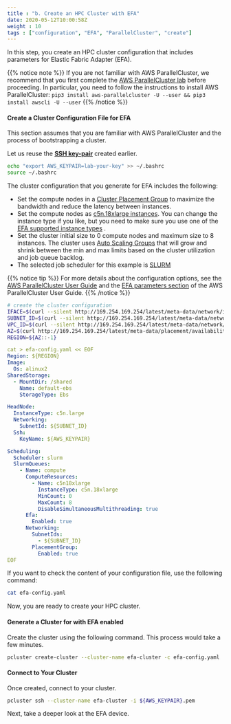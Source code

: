 ```yaml
---
title : "b. Create an HPC Cluster with EFA"
date: 2020-05-12T10:00:58Z
weight : 10
tags : ["configuration", "EFA", "ParallelCluster", "create"]
---
```


In this step, you create an HPC cluster configuration that includes parameters for Elastic Fabric Adapter (EFA).

{{% notice note %}}
If you are not familiar with AWS ParallelCluster, we recommend that you first complete the [AWS ParallelCluster lab](../03-hpc-aws-parallelcluster-workshop.html) before proceeding.
In particular, you need to follow the instructions to install AWS ParallelCluster: ```pip3 install aws-parallelcluster -U --user && pip3 install awscli -U --user```
{{% /notice %}}

#### Create a Cluster Configuration File for EFA

This section assumes that you are familiar with AWS ParallelCluster and the process of bootstrapping a cluster.

Let us reuse the [**SSH key-pair**](/02-aws-getting-started/05-key-pair-create.html) created earlier.

```bash
echo "export AWS_KEYPAIR=lab-your-key" >> ~/.bashrc
source ~/.bashrc
```

The cluster configuration that you generate for EFA includes the following:

- Set the compute nodes in a [Cluster Placement Group](https://docs.aws.amazon.com/AWSEC2/latest/UserGuide/placement-groups.html#placement-groups-cluster) to maximize the bandwidth and reduce the latency between instances.
- Set the compute nodes as [c5n.18xlarge instances](https://aws.amazon.com/ec2/instance-types/). You can change the instance type if you like, but you need to make sure you use one of the [EFA supported instance types](https://docs.aws.amazon.com/AWSEC2/latest/UserGuide/efa.html#efa-instance-types) .
- Set the cluster initial size to 0 compute nodes and maximum size to 8 instances. The cluster uses [Auto Scaling Groups](https://docs.aws.amazon.com/autoscaling/ec2/userguide/AutoScalingGroup.html) that will grow and shrink between the min and max limits based on the cluster utilization and job queue backlog.
- The selected job scheduler for this example is [SLURM](https://slurm.schedmd.com/overview.html)

{{% notice tip %}}
For more details about the configuration options, see the [AWS ParallelCluster User Guide](https://docs.aws.amazon.com/parallelcluster/latest/ug/what-is-aws-parallelcluster.html) and the [EFA parameters section](https://docs.aws.amazon.com/parallelcluster/latest/ug/Scheduling-v3.html#yaml-Scheduling-SlurmQueues-ComputeResources-Efa) of the AWS ParallelCluster User Guide.
{{% /notice %}}

```bash
# create the cluster configuration
IFACE=$(curl --silent http://169.254.169.254/latest/meta-data/network/interfaces/macs/)
SUBNET_ID=$(curl --silent http://169.254.169.254/latest/meta-data/network/interfaces/macs/${IFACE}/subnet-id)
VPC_ID=$(curl --silent http://169.254.169.254/latest/meta-data/network/interfaces/macs/${IFACE}/vpc-id)
AZ=$(curl http://169.254.169.254/latest/meta-data/placement/availability-zone)
REGION=${AZ::-1}
```

```yaml
cat > efa-config.yaml << EOF
Region: ${REGION}
Image:
  Os: alinux2
SharedStorage:
  - MountDir: /shared
    Name: default-ebs
    StorageType: Ebs

HeadNode:
  InstanceType: c5n.large
  Networking:
    SubnetId: ${SUBNET_ID}
  Ssh:
    KeyName: ${AWS_KEYPAIR}

Scheduling:
  Scheduler: slurm
  SlurmQueues:
    - Name: compute
      ComputeResources:
        - Name: c5n18xlarge
          InstanceType: c5n.18xlarge
          MinCount: 0
          MaxCount: 8
          DisableSimultaneousMultithreading: true
	  Efa:
	    Enabled: true
      Networking:
        SubnetIds:
          - ${SUBNET_ID}
        PlacementGroup:
          Enabled: true
EOF
```

If you want to check the content of your configuration file, use the following command:

```bash
cat efa-config.yaml
```


Now, you are ready to create your HPC cluster.

#### Generate a Cluster for with EFA enabled

Create the cluster using the following command. This process would take a few minutes.

```bash
pcluster create-cluster --cluster-name efa-cluster -c efa-config.yaml
```

#### Connect to Your Cluster

Once created, connect to your cluster.

```bash
pcluster ssh --cluster-name efa-cluster -i ${AWS_KEYPAIR}.pem
```

Next, take a deeper look at the EFA device.
